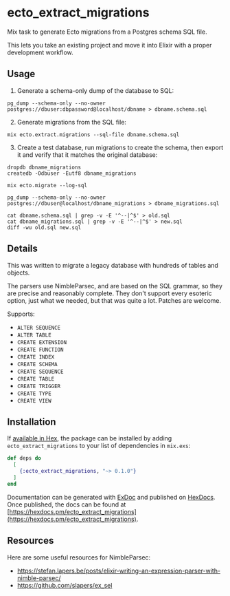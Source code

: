 # ecto_extract_migrations

Mix task to generate Ecto migrations from a Postgres schema SQL file.

This lets you take an existing project and move it into Elixir
with a proper development workflow.

## Usage

1. Generate a schema-only dump of the database to SQL:

```shell
pg_dump --schema-only --no-owner postgres://dbuser:dbpassword@localhost/dbname > dbname.schema.sql
```

2. Generate migrations from the SQL file:

```shell
mix ecto.extract.migrations --sql-file dbname.schema.sql
```

3. Create a test database, run migrations to create the schema, then
export it and verify that it matches the original database:

```shell
dropdb dbname_migrations
createdb -Odbuser -Eutf8 dbname_migrations

mix ecto.migrate --log-sql

pg_dump --schema-only --no-owner postgres://dbuser@localhost/dbname_migrations > dbname_migrations.sql

cat dbname.schema.sql | grep -v -E '^--|^$' > old.sql
cat dbname_migrations.sql | grep -v -E '^--|^$' > new.sql
diff -wu old.sql new.sql
```

## Details

This was written to migrate a legacy database with hundreds of tables and
objects.

The parsers use NimbleParsec, and are based on the SQL grammar, so they are
precise and reasonably complete. They don't support every esoteric option, just
what we needed, but that was quite a lot. Patches are welcome.

Supports:

* `ALTER SEQUENCE`
* `ALTER TABLE`
* `CREATE EXTENSION`
* `CREATE FUNCTION`
* `CREATE INDEX`
* `CREATE SCHEMA`
* `CREATE SEQUENCE`
* `CREATE TABLE`
* `CREATE TRIGGER`
* `CREATE TYPE`
* `CREATE VIEW`

## Installation

If [available in Hex](https://hex.pm/docs/publish), the package can be installed
by adding `ecto_extract_migrations` to your list of dependencies in `mix.exs`:

```elixir
def deps do
  [
    {:ecto_extract_migrations, "~> 0.1.0"}
  ]
end
```

Documentation can be generated with [ExDoc](https://github.com/elixir-lang/ex_doc)
and published on [HexDocs](https://hexdocs.pm). Once published, the docs can
be found at [https://hexdocs.pm/ecto_extract_migrations](https://hexdocs.pm/ecto_extract_migrations).

## Resources

Here are some useful resources for NimbleParsec:

* https://stefan.lapers.be/posts/elixir-writing-an-expression-parser-with-nimble-parsec/
* https://github.com/slapers/ex_sel
